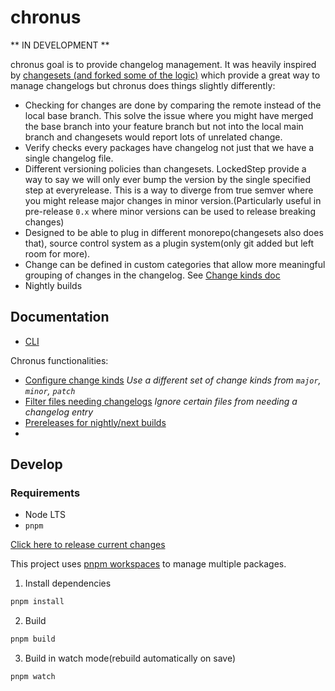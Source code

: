 # chronus

** IN DEVELOPMENT **

chronus goal is to provide changelog management. It was heavily inspired by [changesets (and forked some of the logic)](https://github.com/changesets/changesets) which provide a great way to manage changelogs but chronus does things slightly differently:

- Checking for changes are done by comparing the remote instead of the local base branch. This solve the issue where you might have merged the base branch into your feature branch but not into the local main branch and changesets would report lots of unrelated change.
- Verify checks every packages have changelog not just that we have a single changelog file.
- Different versioning policies than changesets. LockedStep provide a way to say we will only ever bump the version by the single specified step at everyrelease. This is a way to diverge from true semver where you might release major changes in minor version.(Particularly useful in pre-release `0.x` where minor versions can be used to release breaking changes)
- Designed to be able to plug in different monorepo(changesets also does that), source control system as a plugin system(only git added but left room for more).
- Change can be defined in custom categories that allow more meaningful grouping of changes in the changelog. See [Change kinds doc](./docs/change-kinds.md)
- Nightly builds

## Documentation

- [CLI](./docs/cli.md)

Chronus functionalities:

- [Configure change kinds](./docs/change-kinds.md) _Use a different set of change kinds from `major`, `minor`, `patch`_
- [Filter files needing changelogs](./docs/changed-files-filter.md) _Ignore certain files from needing a changelog entry_
- [Prereleases for nightly/next builds](https://github.com/timotheeguerin/chronus/blob/main/docs/prerelease.md)
- 
## Develop

### Requirements

- Node LTS
- `pnpm`

[Click here to release current changes](https://github.com/timotheeguerin/chronus/pull/new/publish/auto-release)

This project uses [pnpm workspaces](https://pnpm.io/workspaces) to manage multiple packages.

1. Install dependencies

```bash
pnpm install
```

2. Build

```bash
pnpm build
```

3. Build in watch mode(rebuild automatically on save)

```bash
pnpm watch
```
